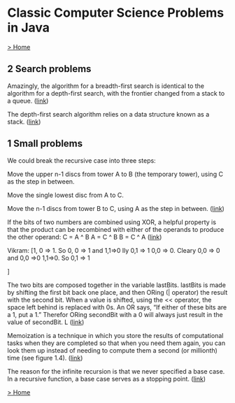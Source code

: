 # Classic Computer Science Problems in Java

[> Home](../README.md)
## 2 Search problems



Amazingly, the algorithm for a breadth-first search is identical to the algorithm for a depth-first search, with the frontier changed from a stack to a queue. ([link](https://learning.oreilly.com/library/view/-/9781617297601/OEBPS/Text/ch02_Kopec3.htm#7c7f1dd0-71c8-486c-98d6-da941b97cc07))


The depth-first search algorithm relies on a data structure known as a stack. ([link](https://learning.oreilly.com/library/view/-/9781617297601/OEBPS/Text/ch02_Kopec3.htm#594948e6-4389-479d-a52b-0155f92579f2))

## 1 Small problems



We could break the recursive case into three steps:

Move the upper n-1 discs from tower A to B (the temporary tower), using C as the step in between.

Move the single lowest disc from A to C.

Move the n-1 discs from tower B to C, using A as the step in between. ([link](https://learning.oreilly.com/library/view/-/9781617297601/OEBPS/Text/ch01_Kopec3.htm#e76a59e2-cbf3-465e-ad82-904db0934cb6))


If the bits of two numbers are combined using XOR, a helpful property is that the product can be recombined with either of the operands to produce the other operand:
  C = A ^ B
A = C ^ B
B = C ^ A ([link](https://learning.oreilly.com/library/view/-/9781617297601/OEBPS/Text/ch01_Kopec3.htm#c541678c-ea4f-43bf-8a4c-d54622756403))


Vikram: [1, 0 => 1.  So 0, 0 => 1 and 1,1=>0
lly 0,1 => 1
0,0 => 0.  Cleary 0,0 => 0 and 0,0 =>0
1,1=>0.     So 0,1 => 1 

]


The two bits are composed together in the variable lastBits. lastBits is made by shifting the first bit back one place, and then ORing (| operator) the result with the second bit. When a value is shifted, using the << operator, the space left behind is replaced with 0s. An OR says, “If either of these bits are a 1, put a 1.” Therefor ORing secondBit with a 0 will always just result in the value of secondBit. L ([link](https://learning.oreilly.com/library/view/-/9781617297601/OEBPS/Text/ch01_Kopec3.htm#61304dc0-a353-45b2-9376-82c8b8f32525))


Memoization is a technique in which you store the results of computational tasks when they are completed so that when you need them again, you can look them up instead of needing to compute them a second (or millionth) time (see figure 1.4). ([link](https://learning.oreilly.com/library/view/-/9781617297601/OEBPS/Text/ch01_Kopec3.htm#65d76970-952b-4ef8-823d-1b8c039e3504))


The reason for the infinite recursion is that we never specified a base case. In a recursive function, a base case serves as a stopping point. ([link](https://learning.oreilly.com/library/view/-/9781617297601/OEBPS/Text/ch01_Kopec3.htm#9d83a712-1f86-4b4f-a1eb-070e71a58253))

[> Home](../README.md)